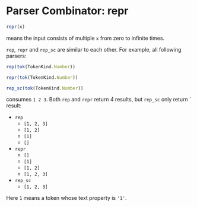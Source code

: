 # Parser Combinator: repr

```typescript
repr(x)
```

means the input consists of multiple `x` from zero to infinite times.

`rep`, `repr` and `rep_sc` are similar to each other. For example, all following parsers:

```typescript
rep(tok(TokenKind.Number))
```

```typescript
repr(tok(TokenKind.Number))
```

```typescript
rep_sc(tok(TokenKind.Number))
```

consumes `1 2 3`. Both `rep` and `repr` return 4 results, but `rep_sc` only return ` result:

- `rep`
  - `[1, 2, 3]`
  - `[1, 2]`
  - `[1]`
  - `[]`
- `repr`
  - `[]`
  - `[1]`
  - `[1, 2]`
  - `[1, 2, 3]`
- `rep_sc`
  - `[1, 2, 3]`

Here `1` means a token whose text property is `'1'`.
